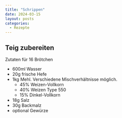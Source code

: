 ```yaml
---
title: "Schrippen"
date: 2024-03-15
layout: posts
categories:
  - Rezepte
---
```


## Teig zubereiten

Zutaten für 16 Brötchen

- 600ml Wasser
- 20g frische Hefe
- 1kg Mehl. Verschiedene Mischverhältnisse möglich. 
  - 45% Weizen-Vollkorn
  - 40% Weizen Type 550
  - 15% Dinkel-Vollkorn
- 18g Salz
- 30g Backmalz
- optional Gewürze